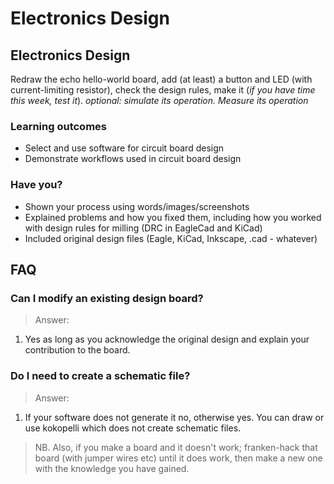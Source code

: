 # Electronics Design

## Electronics Design

Redraw the echo hello-world board, add (at least) a button and LED (with current-limiting resistor), check the design rules, make it (_if you have time this week, test it_).
_optional: simulate its operation. Measure its operation_

### Learning outcomes

* Select and use software for circuit board design
* Demonstrate workflows used in circuit board design

### Have you?

* Shown your process using words/images/screenshots
* Explained problems and how you fixed them, including how you worked with design rules for milling (DRC in EagleCad and KiCad)
* Included original design files (Eagle, KiCad, Inkscape, .cad - whatever)

## FAQ

### Can I modify an existing design board?
> Answer:
1. Yes as long as you acknowledge the original design and explain your contribution to the board.

### Do I need to create a schematic file?
> Answer:
1. If your software does not generate it no, otherwise yes. You can draw or use kokopelli which does not create schematic files.

> NB.  Also, if you make a board and it doesn't work; franken-hack that board (with jumper wires etc) until it does work, then make a new one with the knowledge you have gained.

